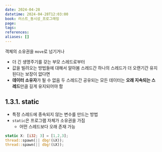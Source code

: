 ```yaml
---
date: 2024-04-28
datetime: 2024-04-28T12:03:00
book: 러스트_동시성_프로그래밍
page: 
tags: 
references: 
aliases: []
---
```

객체의 소유권을 `move`로 넘기거나
- 더 긴 생명주기를 갖는 부모 스레드로부터
- 값을 빌려오는 방법들에 대해서 알아봄
스레드간 하나의 스레드가 더 오랜기간 유지된다는 보장이 없다면
- **데이터 소유자**가 될 수 없음
두 스레드간 공유되는 모든 데이터는 **오래 지속되는 스레드**만큼 길게 유지되어야 함


## 1.3.1. static
- 특정 스레드에 종속되지 않는 변수를 만드는 방법
- `static`은 프로그램 자체가 소유권을 가짐
	- 어떤 스레드보다 오래 존재 가능
```rust
static X: [i32; 3] = [1,2,3];
thread::spawn(|| dbg!(&X));
thread::spawn(|| dbg!(&X));
```